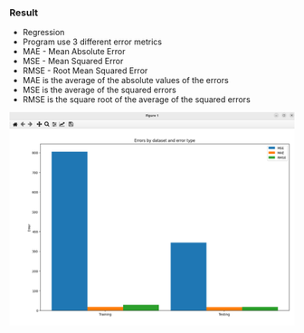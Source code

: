 ### Result
* Regression
* Program use 3 different error metrics
* MAE - Mean Absolute Error
* MSE - Mean Squared Error
* RMSE - Root Mean Squared Error
* MAE is the average of the absolute values of the errors
* MSE is the average of the squared errors
* RMSE is the square root of the average of the squared errors

<img src='error-metrics.png' />

